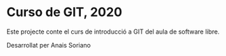 # Curso de GIT, 2020

Este projecte conte el curs de introducció a GIT del aula de software libre.

Desarrollat per Anais Soriano
